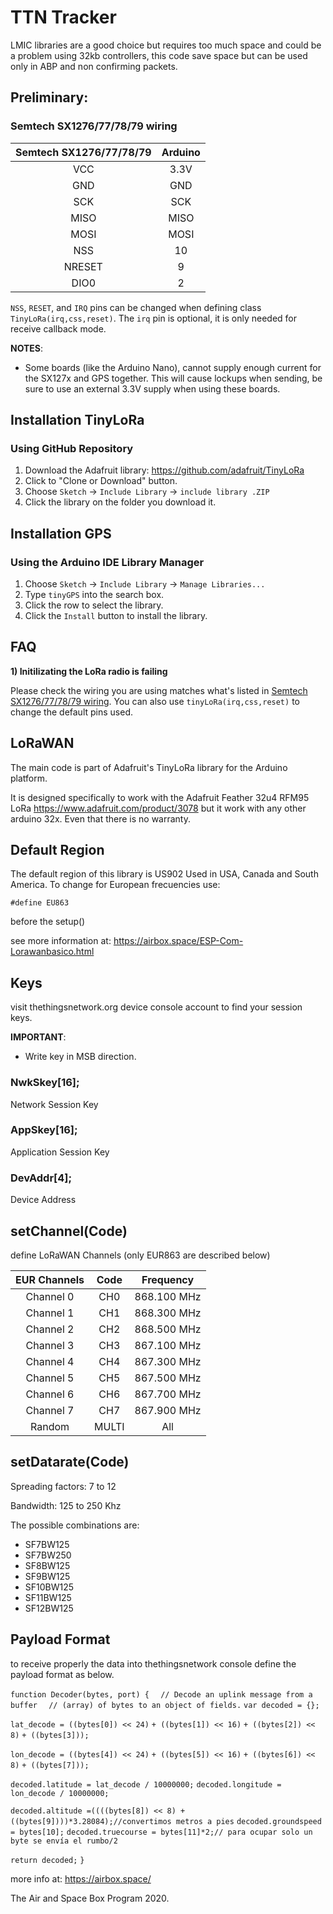 # TTN Tracker 

LMIC libraries are a good choice but requires too much space and could be a problem using 32kb controllers, this code save space but can be used only in ABP and non confirming packets.

## Preliminary:

### Semtech SX1276/77/78/79 wiring

| Semtech SX1276/77/78/79 | Arduino |
| :---------------------: | :------:|
| VCC | 3.3V |
| GND | GND |
| SCK | SCK |
| MISO | MISO |
| MOSI | MOSI |
| NSS | 10 |
| NRESET | 9 |
| DIO0 | 2 |


`NSS`, `RESET`, and `IRQ` pins can be changed when defining class `TinyLoRa(irq,css,reset)`. The `irq` pin is optional, it is only needed for receive callback mode.

**NOTES**:
 * Some boards (like the Arduino Nano), cannot supply enough current for the SX127x and GPS together. This will cause lockups when sending, be sure to use an external 3.3V supply when using these boards.

## Installation TinyLoRa

### Using GitHub Repository

1. Download the Adafruit library: https://github.com/adafruit/TinyLoRa
2. Click to "Clone or Download" button.
3. Choose `Sketch` -> `Include Library` -> `include library .ZIP`
4. Click the library on the folder you download it.

## Installation GPS

### Using the Arduino IDE Library Manager

1. Choose `Sketch` -> `Include Library` -> `Manage Libraries...`
2. Type `tinyGPS` into the search box.
3. Click the row to select the library.
4. Click the `Install` button to install the library.


## FAQ

**1) Initilizating the LoRa radio is failing**

Please check the wiring you are using matches what's listed in [Semtech SX1276/77/78/79 wiring](#semtech-sx1276777879-wiring). You can also use `tinyLoRa(irq,css,reset)` to change the default pins used.


## LoRaWAN

  The main code is part of Adafruit's TinyLoRa library for the Arduino platform. 
  
  It is designed specifically to work with the Adafruit Feather 32u4 RFM95 LoRa https://www.adafruit.com/product/3078 but it work with any other arduino 32x. Even that there is no warranty.


## Default Region

The default region of this library is US902 Used in USA, Canada and South America. To change for European frecuencies use:

`#define EU863` 

before the setup()

see more information at: https://airbox.space/ESP-Com-Lorawanbasico.html
## Keys
visit thethingsnetwork.org device console account to find your session keys. 

**IMPORTANT**: 
* Write key in MSB direction.
### NwkSkey[16]; 
Network Session Key 
### AppSkey[16];
Application Session Key
### DevAddr[4];
Device Address

## setChannel(Code) 
define LoRaWAN Channels (only EUR863 are described below)

| EUR Channels |Code| Frequency |
| :----------: | :-----:|:------:|
|Channel 0 |CH0 |868.100 MHz|
|Channel 1 |CH1|868.300 MHz|
|Channel 2 |CH2|868.500 MHz|
|Channel 3 |CH3|867.100 MHz|
|Channel 4 |CH4|867.300 MHz|
|Channel 5 |CH5|867.500 MHz|
|Channel 6 |CH6|867.700 MHz|
|Channel 7 |CH7|867.900 MHz|
|Random|MULTI |All|

## setDatarate(Code) 

Spreading factors: 7 to 12

Bandwidth: 125 to 250 Khz

The possible combinations are:

* SF7BW125
* SF7BW250
* SF8BW125
* SF9BW125
* SF10BW125
* SF11BW125
* SF12BW125

## Payload Format

to receive properly the data into thethingsnetwork console define the payload format as below.


`function Decoder(bytes, port) {`
`  // Decode an uplink message from a buffer`
`  // (array) of bytes to an object of fields.`
`var decoded = {};`

`lat_decode = ((bytes[0]) << 24)`
`+ ((bytes[1]) << 16)`
`+ ((bytes[2]) << 8)`
`+ ((bytes[3]));`

`lon_decode = ((bytes[4]) << 24)`
`+ ((bytes[5]) << 16)`
`+ ((bytes[6]) << 8)`
`+ ((bytes[7]));`

`decoded.latitude = lat_decode / 10000000;`
`decoded.longitude = lon_decode / 10000000;`

`decoded.altitude =((((bytes[8]) << 8) + ((bytes[9])))*3.28084);//convertimos metros a pies`
`decoded.groundspeed = bytes[10];`
`decoded.truecourse = bytes[11]*2;// para ocupar solo un byte se envía el rumbo/2`

`return decoded;`
`}`

more info at: https://airbox.space/

The Air and Space Box Program 2020.
